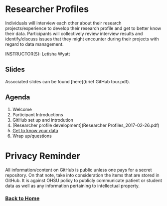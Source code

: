 # Researcher Profiles

Individuals will interview each other about their research projects/experience to develop their research profile and get to better know their data. Participants will collectively review interview results and identify/discuss issues that they might encounter during their projects with regard to data management. 

INSTRUCTOR(S): Letisha Wyatt

## Slides 
Associated slides can be found [here](brief GitHub tour.pdf).

## Agenda

1.	Welcome
2.	Participant Introductions
3.	GitHub set up and introdution 
4.	[Researcher profile development](Researcher Profiles_2017-02-26.pdf)
5.	[Get to know your data](http://tinyurl.com/zc83j2p)
6.	Wrap up/questions

# Privacy Reminder
All information/content on GitHub is public unless one pays for a secret repository. On that note, take into consideration the items that are stored in GitHub. It is against OHSU policy to publicly communicate patient or student data as well as any information pertaining to intellectual property.

### [Back to Home](../index)

